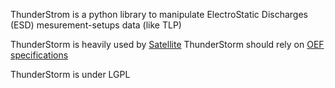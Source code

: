 ThunderStrom is a python library to manipulate ElectroStatic Discharges (ESD) mesurement-setups data (like TLP)

ThunderStorm is heavily used by [Satellite](http://esdanalysistools.github.com/Satellite/)
ThunderStorm should rely on [OEF specifications](https://github.com/OEF/oef-specifications)

ThunderStorm is under LGPL
